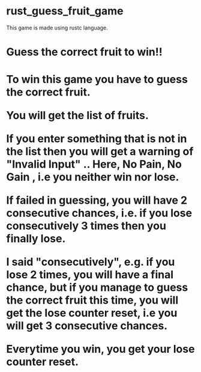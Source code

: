 # rust_guess_fruit_game

This game is made using rustc language.

<h1 >Guess the correct fruit to win!! <h1>

To win this game you have to guess the correct fruit.

You will get the list of fruits.

If you enter something that is not in the list then you will get a warning of "Invalid Input" .. Here, No Pain, No Gain , i.e you neither win nor lose.

If failed in guessing, you will have 2 consecutive chances, i.e. if you lose consecutively 3 times then you finally lose.

I said "consecutively", e.g. if you lose 2 times, you will have a final chance, but if you manage to guess the correct fruit this time, you will get the lose counter reset, i.e you will get 3 consecutive chances.

Everytime you win, you get your lose counter reset.
